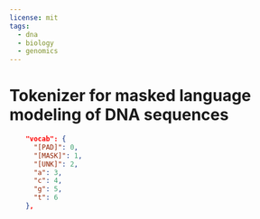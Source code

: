 ```yaml
---
license: mit
tags:
  - dna
  - biology
  - genomics
---
```

# Tokenizer for masked language modeling of DNA sequences

```json
    "vocab": {
      "[PAD]": 0,
      "[MASK]": 1,
      "[UNK]": 2,
      "a": 3,
      "c": 4,
      "g": 5,
      "t": 6
    },
```